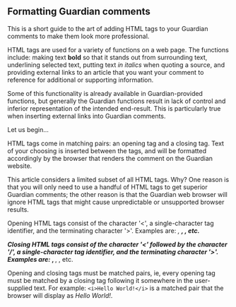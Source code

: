 ## Formatting Guardian comments
This is a short guide to the art of adding HTML tags to your Guardian comments to make them look more professional.

HTML tags are used for a variety of functions on a web page. The functions include: making text **bold** so that it stands out from surrounding text, underlining selected text, putting text *in italics* when quoting a source, and providing external links to an article that you want your comment to reference for additional or supporting information.

Some of this functionality is already available in Guardian-provided functions, but generally the Guardian functions result in lack of control and inferior representation of the intended end-result. This is particularly true when inserting external links into Guardian comments.

Let us begin...

HTML tags come in matching pairs: an opening tag and a closing tag. Text of your choosing is inserted between the tags, and will be formatted accordingly by the browser that renders the comment on the Guardian website.  

This article considers a limited subset of all HTML tags. Why? One reason is that you will only need to use a handful of HTML tags to get superior Guardian comments; the other reason is that the Guardian web browser will ignore HTML tags that might cause unpredictable or unsupported browser results.

Opening HTML tags consist of the character '<', a single-character tag identifier, and the terminating character '>'. Examples are: <i>, <b>, <a>, etc. 
  
Closing HTML tags consist of the character '<' followed by the character '/', a single-character tag identifier, and the terminating character '>'. Examples are: </i>, </b>, </a>, etc. 

Opening and closing tags must be matched pairs, ie, every opening tag must be matched by a closing tag following it somewhere in the user-supplied text. For example: `<i>Hello World!</i>` is a matched pair that the browser will display as <i>Hello World!</i>.

